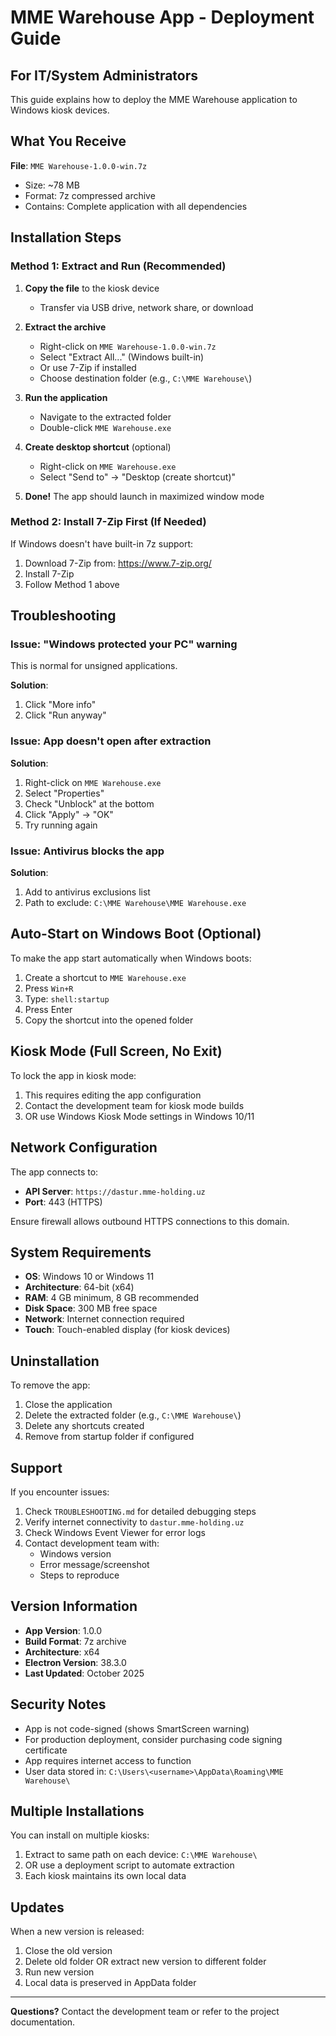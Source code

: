 # MME Warehouse App - Deployment Guide

## For IT/System Administrators

This guide explains how to deploy the MME Warehouse application to Windows kiosk devices.

## What You Receive

**File**: `MME Warehouse-1.0.0-win.7z`
- Size: ~78 MB
- Format: 7z compressed archive
- Contains: Complete application with all dependencies

## Installation Steps

### Method 1: Extract and Run (Recommended)

1. **Copy the file** to the kiosk device
   - Transfer via USB drive, network share, or download

2. **Extract the archive**
   - Right-click on `MME Warehouse-1.0.0-win.7z`
   - Select "Extract All..." (Windows built-in)
   - Or use 7-Zip if installed
   - Choose destination folder (e.g., `C:\MME Warehouse\`)

3. **Run the application**
   - Navigate to the extracted folder
   - Double-click `MME Warehouse.exe`

4. **Create desktop shortcut** (optional)
   - Right-click on `MME Warehouse.exe`
   - Select "Send to" → "Desktop (create shortcut)"

5. **Done!** The app should launch in maximized window mode

### Method 2: Install 7-Zip First (If Needed)

If Windows doesn't have built-in 7z support:

1. Download 7-Zip from: https://www.7-zip.org/
2. Install 7-Zip
3. Follow Method 1 above

## Troubleshooting

### Issue: "Windows protected your PC" warning

This is normal for unsigned applications.

**Solution**:
1. Click "More info"
2. Click "Run anyway"

### Issue: App doesn't open after extraction

**Solution**:
1. Right-click on `MME Warehouse.exe`
2. Select "Properties"
3. Check "Unblock" at the bottom
4. Click "Apply" → "OK"
5. Try running again

### Issue: Antivirus blocks the app

**Solution**:
1. Add to antivirus exclusions list
2. Path to exclude: `C:\MME Warehouse\MME Warehouse.exe`

## Auto-Start on Windows Boot (Optional)

To make the app start automatically when Windows boots:

1. Create a shortcut to `MME Warehouse.exe`
2. Press `Win+R`
3. Type: `shell:startup`
4. Press Enter
5. Copy the shortcut into the opened folder

## Kiosk Mode (Full Screen, No Exit)

To lock the app in kiosk mode:

1. This requires editing the app configuration
2. Contact the development team for kiosk mode builds
3. OR use Windows Kiosk Mode settings in Windows 10/11

## Network Configuration

The app connects to:
- **API Server**: `https://dastur.mme-holding.uz`
- **Port**: 443 (HTTPS)

Ensure firewall allows outbound HTTPS connections to this domain.

## System Requirements

- **OS**: Windows 10 or Windows 11
- **Architecture**: 64-bit (x64)
- **RAM**: 4 GB minimum, 8 GB recommended
- **Disk Space**: 300 MB free space
- **Network**: Internet connection required
- **Touch**: Touch-enabled display (for kiosk devices)

## Uninstallation

To remove the app:

1. Close the application
2. Delete the extracted folder (e.g., `C:\MME Warehouse\`)
3. Delete any shortcuts created
4. Remove from startup folder if configured

## Support

If you encounter issues:

1. Check `TROUBLESHOOTING.md` for detailed debugging steps
2. Verify internet connectivity to `dastur.mme-holding.uz`
3. Check Windows Event Viewer for error logs
4. Contact development team with:
   - Windows version
   - Error message/screenshot
   - Steps to reproduce

## Version Information

- **App Version**: 1.0.0
- **Build Format**: 7z archive
- **Architecture**: x64
- **Electron Version**: 38.3.0
- **Last Updated**: October 2025

## Security Notes

- App is not code-signed (shows SmartScreen warning)
- For production deployment, consider purchasing code signing certificate
- App requires internet access to function
- User data stored in: `C:\Users\<username>\AppData\Roaming\MME Warehouse\`

## Multiple Installations

You can install on multiple kiosks:

1. Extract to same path on each device: `C:\MME Warehouse\`
2. OR use a deployment script to automate extraction
3. Each kiosk maintains its own local data

## Updates

When a new version is released:

1. Close the old version
2. Delete old folder OR extract new version to different folder
3. Run new version
4. Local data is preserved in AppData folder

---

**Questions?** Contact the development team or refer to the project documentation.
